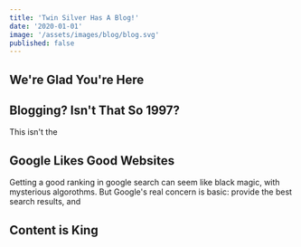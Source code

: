 ```yaml
---
title: 'Twin Silver Has A Blog!'
date: '2020-01-01'
image: '/assets/images/blog/blog.svg'
published: false
---
```


## We're Glad You're Here

## Blogging? Isn't That So 1997? 

This isn't the 

## Google Likes Good Websites

Getting a good ranking in google search can seem like black magic, with mysterious algorothms. But Google's real concern is basic: provide the best search results, and 

## Content is King

